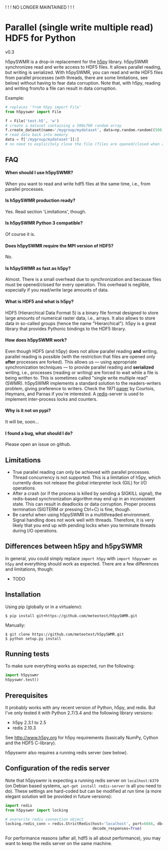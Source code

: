 ! ! ! NO LONGER MAINTAINED ! ! !


Parallel (single write multiple read) HDF5 for Python
=====================================================

v0.3

h5pySWMR is a drop-in replacement for the [h5py](http://www.h5py.org) library.
h5pySWMR synchronizes read and write access to HDF5 files. It allows parallel
reading, but writing is serialized.
With h5pySWMR, you can read and write HDF5 files from parallel
processes (with threads, there are some limitations, see below) without having
to fear data corruption. Note that, with h5py, reading and writing from/to a
file can result in data corruption.

Example:

```python
# replaces 'from h5py import File'
from h5pyswmr import File

f = File('test.h5', 'w')
# create a dataset containing a 500x700 random array
f.create_dataset(name='/mygroup/mydataset', data=np.random.random((500, 700)))
# read data back into memory
data = f['/mygroup/mydataset'][:]
# no need to explicitely close the file (files are opened/closed when accessed)
```



FAQ
---

#### When should I use h5pySWMR?

When you want to read and write hdf5 files at the same time, i.e.,
from parallel processes.

#### Is h5pySWMR production ready?

Yes. Read section 'Limitations', though.

#### Is h5pySWMR Python 3 compatible?

Of course it is.

#### Does h5pySWMR require the MPI version of HDF5?

No.

#### Is h5pySWMR as fast as h5py?

Almost. There is a small overhead due to synchronization and because files
must be opened/closed for every operation. This overhead is neglible,
especially if you read/write large amounts of data.

#### What is HDF5 and what is h5py?

HDF5 (Hierarchical Data Format 5) is a binary file format designed to store
large amounts of numerical raster data, i.e., arrays. It also allows to
store data in so-called groups (hence the name "Hierarchical").
h5py is a great library that provides Pythonic bindings to the HDF5 library.

#### How does h5pySWMR work?

Even though HDF5 (and h5py) does not allow parallel reading **and** writing,
parallel reading is possible (with the restriction that files are opened
only **after** processes are forked). This allows us — using appropriate
synchronization techniques — to provide parallel reading and **serialized**
writing, i.e., processes (reading or writing) are forced to wait while a file
is being written to. This is sometimes called "single write multiple read"
(SWMR). h5pySWMR implements a standard solution to the readers-writers problem,
giving preference to writers. Check the 1971
[paper](http://cs.nyu.edu/~lerner/spring10/MCP-S10-Read04-ReadersWriters.pdf)
by Courtois, Heymans, and Parnas if you're interested.
A [redis](http://www.redis.io)-server is used to implement inter-process locks
and counters.

#### Why is it not on pypi?

It will be, soon...

#### I found a bug, what should I do?

Please open an issue on github.


Limitations
-----------

* True parallel reading can only be achieved with parallel processes. Thread
  concurrency is not supported. This is a limitation of h5py, which currently
  does not release the global interpreter lock (GIL) for I/O operations.
* After a crash (or if the process is killed by sending a SIGKILL signal), the
  redis-based synchronization algorithm may end up in an inconsistent state.
  This can result in deadlocks or data corruption.
  Proper process termination (SIGTERM or pressing Ctrl+C) is fine, though.
* Be careful when using h5pySWMR in a multithreaded environment. Signal
  handling does not work well with threads. Therefore, it is very likely that
  you end up with pending locks when you terminate threads during I/O
  operations.


Differences between h5py and h5pySWMR
-------------------------------------

In general, you could simply replace `import h5py` with `import h5pyswmr as h5py`
and everything should work as expected. There are a few differences and
limitations, though:

* TODO


Installation
------------

Using pip (globally or in a virtualenv):
```
$ pip install git+https://github.com/meteotest/h5pySWMR.git
```

Manually:
```
$ git clone https://github.com/meteotest/h5pySWMR.git
$ python setup.py install
```


Running tests
-------------

To make sure everything works as expected, run the following:

```python
import h5pyswmr
h5pyswmr.test()
```

Prerequisites
-------------

It probably works with any recent version of Python, h5py, and redis. But I've
only tested it with Python 2.7/3.4 and the following library versions:

* h5py 2.3.1 to 2.5
* redis 2.10.3

See http://www.h5py.org for h5py requirements (basically NumPy, Cython and the HDF5 C-library).

h5pyswmr also requires a running redis server (see below).


Configuration of the redis server
---------------------------------

Note that h5pyswmr is expecting a running redis server on
`localhost:6379` (on Debian based systems, `apt-get install redis-server` is all you need to do).
These settings are hard-coded but can be modified at run time
(a more elegant solution will be provided in future versions):

```python
import redis
from h5pyswmr import locking

# overwrite redis connection object
locking.redis_conn = redis.StrictRedis(host='localhost', port=6666, db=0,
                                       decode_responses=True)
```

For performance reasons (after all, hdf5 is all about performance),
you may want to keep the redis server on the same machine.
